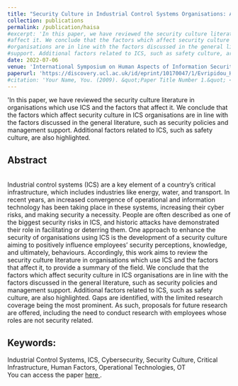 ```yaml
---
title: "Security Culture in Industrial Control Systems Organisations: A Literature Review"
collection: publications
permalink: /publication/haisa
#excerpt: 'In this paper, we have reviewed the security culture literature in organisations which use ICS and the factors that
#affect it. We conclude that the factors which affect security culture in ICS
#organisations are in line with the factors discussed in the general literature, such as security policies and management
#support. Additional factors related to ICS, such as safety culture, are also highlighted. '
date: 2022-07-06
venue: 'International Symposium on Human Aspects of Information Security and Assurance (HAISA)'
paperurl: 'https://discovery.ucl.ac.uk/id/eprint/10170047/1/Evripidou_HAISA_final_Evripidou.pdf'
#citation: 'Your Name, You. (2009). &quot;Paper Title Number 1.&quot; <i>Journal 1</i>. 1(1).'
---
```


'In this paper, we have reviewed the security culture literature in organisations which use ICS and the factors that
affect it. We conclude that the factors which affect security culture in ICS
organisations are in line with the factors discussed in the general literature, such as security policies and management
support. Additional factors related to ICS, such as safety culture, are also highlighted.


<h2>Abstract</h2><br>
Industrial control systems (ICS) are a key element of a country’s critical infrastructure, which includes
industries like energy, water, and transport. In recent years, an increased convergence of operational and information
technology has been taking place in these systems, increasing their cyber risks, and making security a necessity. People
are often described as one of the biggest security risks in ICS, and historic attacks have demonstrated their role in
facilitating or deterring them. One approach to enhance the security of organisations using ICS is the development of a
security culture aiming to positively influence employees’ security perceptions, knowledge, and ultimately, behaviours.
Accordingly, this work aims to review the security culture literature in organisations which use ICS and the factors that
affect it, to provide a summary of the field. We conclude that the factors which affect security culture in ICS
organisations are in line with the factors discussed in the general literature, such as security policies and management
support. Additional factors related to ICS, such as safety culture, are also highlighted. Gaps are identified, with the
limited research coverage being the most prominent. As such, proposals for future research are offered, including the
need to conduct research with employees whose roles are not security related.

<h2>Keywords:</h2> Industrial Control Systems, ICS, Cybersecurity, Security Culture, Critical Infrastructure, Human Factors, Operational Technologies, OT <br>

<div class="wordwrap">You can access the paper <a href="{https://discovery.ucl.ac.uk/id/eprint/10170047/1/Evripidou_HAISA_final_Evripidou.pdf}">here </a>.</div>